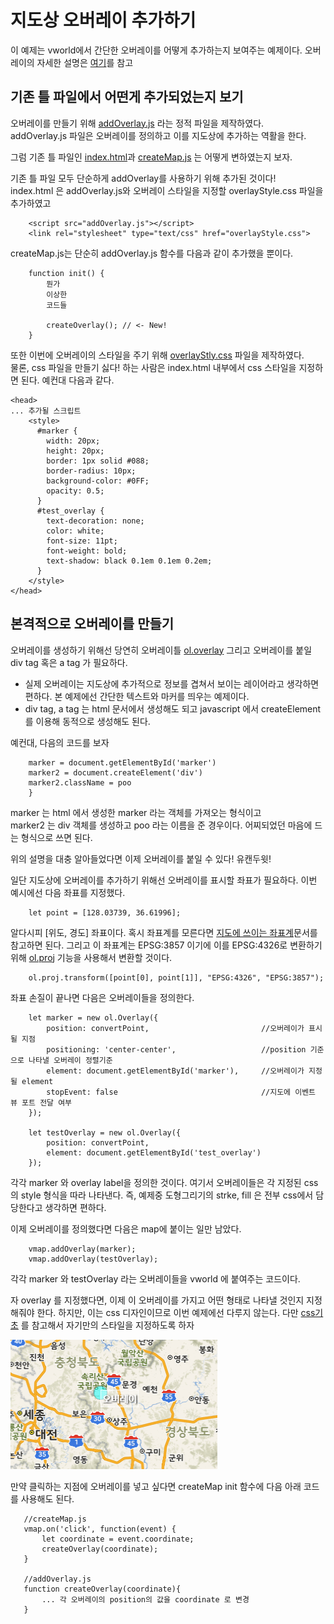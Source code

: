 # 지도상 오버레이 추가하기
이 예제는 vworld에서 간단한 오버레이를 어떻게 추가하는지 보여주는 예제이다. 오버레이의 자세한 설명은 [여기](https://www.e-education.psu.edu/natureofgeoinfo/c9_p6.html)를 참고

## 기존 틀 파일에서 어떤게 추가되었는지 보기

오버레이를 만들기 위해 [addOverlay.js](https://github.com/IngIeoAndSpare/Vworld_example/blob/master/addOverlay/addOverlay.js) 라는 정적 파일을 제작하였다.  
addOverlay.js 파일은 오버레이를 정의하고 이를 지도상에 추가하는 역활을 한다. 

그럼 기존 틀 파일인 [index.html](https://github.com/IngIeoAndSpare/Vworld_example/blob/master/addOverlay/index.html)과 [createMap.js](https://github.com/IngIeoAndSpare/Vworld_example/blob/master/addOverlay/createMap.js) 는 어떻게 변하였는지 보자.

기존 틀 파일 모두 단순하게 addOverlay를 사용하기 위해 추가된 것이다!  
index.html 은 addOverlay.js와 오버레이 스타일을 지정할 overlayStyle.css 파일을 추가하였고
```{.html}
    <script src="addOverlay.js"></script>
    <link rel="stylesheet" type="text/css" href="overlayStyle.css">
```

createMap.js는 단순히 addOverlay.js 함수를 다음과 같이 추가했을 뿐이다.
```{.javascript}
    function init() {
        뭔가
        이상한
        코드들

        createOverlay(); // <- New!
    }
```
또한 이번에 오버레이의 스타일을 주기 위해 [overlayStly.css](https://github.com/IngIeoAndSpare/Vworld_example/blob/master/addOverlay/overlayStyle.css) 파일을 제작하였다.  
물론, css 파일을 만들기 싫다! 하는 사람은 index.html 내부에서 css 스타일을 지정하면 된다. 예컨대 다음과 같다.  

```{.html}
<head>
... 추가될 스크립트
    <style>
      #marker {
        width: 20px;
        height: 20px;
        border: 1px solid #088;
        border-radius: 10px;
        background-color: #0FF;
        opacity: 0.5;
      }
      #test_overlay {
        text-decoration: none;
        color: white;
        font-size: 11pt;
        font-weight: bold;
        text-shadow: black 0.1em 0.1em 0.2em;
      }
    </style>
</head>
```

## 본격적으로 오버레이를 만들기

오버레이를 생성하기 위해선 당연히 오버레이틀 [ol.overlay](https://openlayers.org/en/latest/apidoc/ol.Overlay.html) 그리고 오버레이를 붙일 div tag 혹은 a tag 가 필요하다.  
* 실제 오버레이는 지도상에 추가적으로 정보를 겹쳐서 보이는 레이어라고 생각하면 편하다. 본 예제에선 간단한 텍스트와 마커를 띄우는 예제이다.
* div tag, a tag 는 html 문서에서 생성해도 되고 javascript 에서 createElement 를 이용해 동적으로 생성해도 된다.
  
예컨대, 다음의 코드를 보자
```{.javascript}
    marker = document.getElementById('marker')
    marker2 = document.createElement('div')
    marker2.className = poo
    }
```
  
marker 는 html 에서 생성한 marker 라는 객체를 가져오는 형식이고  
marker2 는 div 객체를 생성하고 poo 라는 이름을 준 경우이다. 어찌되었던 마음에 드는 형식으로 쓰면 된다.

위의 설명을 대충 알아들었다면 이제 오버레이를 붙일 수 있다! 유캔두윗!  

일단 지도상에 오버레이를 추가하기 위해선 오버레이를 표시할 좌표가 필요하다. 이번 예시에선 다음 좌표를 지정했다.
```{.javascript}
    let point = [128.03739, 36.61996];
```
알다시피 [위도, 경도] 좌표이다. 혹시 좌표계를 모른다면 [지도에 쓰이는 좌표계](http://www.osgeo.kr/17)문서를 참고하면 된다.
그리고 이 좌표계는 EPSG:3857 이기에 이를 EPSG:4326로 변환하기 위해 [ol.proj](http://openlayers.org/en/latest/apidoc/ol.proj.html) 기능을 사용해서 변환할 것이다.
```{.javascript}
    ol.proj.transform([point[0], point[1]], "EPSG:4326", "EPSG:3857");
```
좌표 손질이 끝나면 다음은 오버레이들을 정의한다.

```{.javascript}
    let marker = new ol.Overlay({
        position: convertPoint,                         //오버레이가 표시될 지점
        positioning: 'center-center',                   //position 기준으로 나타낼 오버레이 정렬기준 
        element: document.getElementById('marker'),     //오버레이가 지정될 element
        stopEvent: false                                //지도에 이벤트 뷰 포트 전달 여부
    });

    let testOverlay = new ol.Overlay({
        position: convertPoint,
        element: document.getElementById('test_overlay')
    });
```
각각 marker 와 overlay label을 정의한 것이다. 여기서 오버레이들은 각 지정된 css의 style 형식을 따라 나타낸다. 즉, 예제중 도형그리기의 strke, fill 은 전부 css에서 담당한다고 생각하면 편하다.  

이제 오버레이를 정의했다면 다음은 map에 붙이는 일만 남았다.
```{.javascript}
    vmap.addOverlay(marker);
    vmap.addOverlay(testOverlay);
```
각각 marker 와 testOverlay 라는 오버레이들을 vworld 에 붙여주는 코드이다. 

자 overlay 를 지정했다면, 이제 이 오버레이를 가지고 어떤 형태로 나타낼 것인지 지정해줘야 한다. 하지만, 이는 css 디자인이므로 이번 예제에선 다루지 않는다. 다만 [css기초](http://webdir.tistory.com/338) 를 참고해서 자기만의 스타일을 지정하도록 하자  

![결과](https://github.com/IngIeoAndSpare/Vworld_example/blob/master/addOverlay/%EA%B2%B0%EA%B3%BC.png)


 만약 클릭하는 지점에 오버레이를 넣고 싶다면 createMap init 함수에 다음 아래 코드를 사용해도 된다.
 ```{.javascript}
    //createMap.js
    vmap.on('click', function(event) {
        let coordinate = event.coordinate;
        createOverlay(coordinate);
    }

    //addOverlay.js
    function createOverlay(coordinate){
        ... 각 오버레이의 position의 값을 coordinate 로 변경
    }
```
